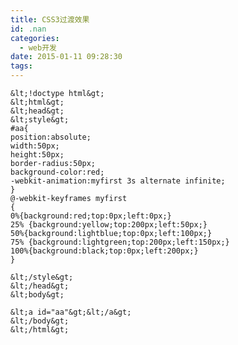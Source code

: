```yaml
---
title: CSS3过渡效果
id: .nan
categories:
  - web开发
date: 2015-01-11 09:28:30
tags:
---
```


    &lt;!doctype html&gt;
    &lt;html&gt;
    &lt;head&gt;
    &lt;style&gt;
    #aa{
    position:absolute;
    width:50px;
    height:50px;
    border-radius:50px;
    background-color:red;
    -webkit-animation:myfirst 3s alternate infinite;
    }
    @-webkit-keyframes myfirst
    {
    0%{background:red;top:0px;left:0px;}
    25% {background:yellow;top:200px;left:50px;}
    50%{background:lightblue;top:0px;left:100px;}
    75% {background:lightgreen;top:200px;left:150px;}
    100%{background:black;top:0px;left:200px;}
    }

    &lt;/style&gt;
    &lt;/head&gt;
    &lt;body&gt;

    &lt;a id="aa"&gt;&lt;/a&gt;
    &lt;/body&gt;
    &lt;/html&gt;
    